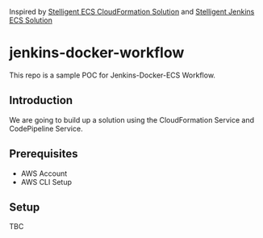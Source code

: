 Inspired by [Stelligent ECS CloudFormation Solution](https://stelligent.com/2016/05/26/automating-ecs-provisioning-in-cloudformation-part-1/) and [Stelligent Jenkins ECS Solution](https://stelligent.com/2016/08/24/containerized-ci-solutions-in-aws-part-1-jenkins-in-ecs/)

# jenkins-docker-workflow

This repo is a sample POC for Jenkins-Docker-ECS Workflow.

## Introduction

We are going to build up a solution using the CloudFormation Service and CodePipeline Service.

## Prerequisites

* AWS Account
* AWS CLI Setup

## Setup
 
TBC
